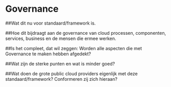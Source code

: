 # Governance

##Wat dit nu voor standaard/framework is.

##Hoe dit bijdraagt aan de governance van cloud processen, componenten, services, business en de mensen die ermee werken.

##Is het compleet, dat wil zeggen: Worden alle aspecten die met Governance te maken hebben afgedekt?

##Wat zijn de sterke punten en wat is minder goed?

##Wat doen de grote public cloud providers eigenlijk met deze standaard/framework? Conformeren zij zich hieraan?

